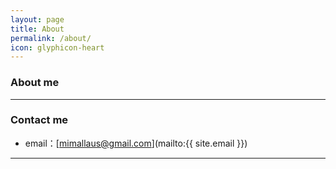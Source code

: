 ```yaml
---
layout: page
title: About
permalink: /about/
icon: glyphicon-heart
---
```


### About me


---

### Contact me

* email：[mimallaus@gmail.com](mailto:{{ site.email }})

---
